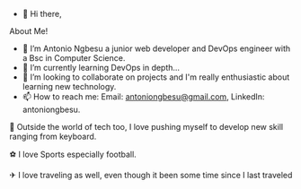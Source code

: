 - 👋 Hi there,

About Me!



- 👀 I’m Antonio Ngbesu a junior web developer and DevOps engineer with a Bsc in Computer Science.
- 🌱 I’m currently learning DevOps in depth...
- 💞️ I’m looking to collaborate on projects and I'm really enthusiastic about learning new technology.
- 📫 How to reach me: Email: antoniongbesu@gmail.com, LinkedIn: antoniongbesu.



🎹 Outside the world of tech too, I love pushing myself to develop new skill ranging from keyboard.

⚽️ I love Sports especially football.

✈ I love traveling as well, even though it been some time since I last traveled 
<!---
Antonio-Ngbesu/Antonio-Ngbesu is a ✨ special ✨ repository because its `README.md` (this file) appears on your GitHub profile.
You can click the Preview link to take a look at your changes.
--->
